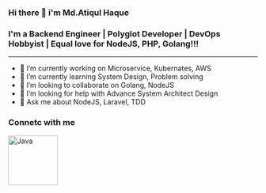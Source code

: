 ### Hi there 👋 i'm Md.Atiqul Haque

### I'm a Backend Engineer | Polyglot Developer | DevOps Hobbyist | Equal love for NodeJS, PHP, Golang!!!
----

- 🔭 I’m currently working on Microservice, Kubernates, AWS
- 🌱 I’m currently learning System Design, Problem solving
- 👯 I’m looking to collaborate on Golang, NodeJS
- 🤔 I’m looking for help with Advance System Architect Design
- 💬 Ask me about NodeJS, Laravel, TDD


### Connetc with me

[<img align="left" alt="Java" width="100px" src="https://img.shields.io/badge/linkedin-%230077B5.svg?&style=for-the-badge&logo=linkedin&logoColor=white" />](https://www.linkedin.com/in/toatiqul)

<br/>
<br/>

